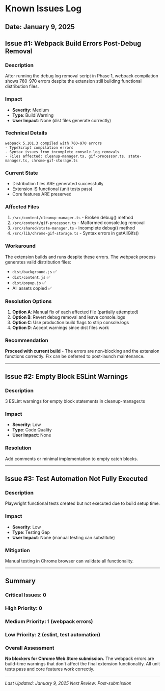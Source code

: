 # Known Issues Log

## Date: January 9, 2025

## Issue #1: Webpack Build Errors Post-Debug Removal

### Description
After running the debug log removal script in Phase 1, webpack compilation shows 760-970 errors despite the extension still building functional distribution files.

### Impact
- **Severity**: Medium
- **Type**: Build Warning
- **User Impact**: None (dist files generate correctly)

### Technical Details
```
webpack 5.101.3 compiled with 760-970 errors
- TypeScript compilation errors
- Syntax issues from incomplete console.log removals
- Files affected: cleanup-manager.ts, gif-processor.ts, state-manager.ts, chrome-gif-storage.ts
```

### Current State
- Distribution files ARE generated successfully
- Extension IS functional (unit tests pass)
- Core features ARE preserved

### Affected Files
1. `/src/content/cleanup-manager.ts` - Broken debug() method
2. `/src/content/gif-processor.ts` - Malformed console.log removal
3. `/src/shared/state-manager.ts` - Incomplete debug() method
4. `/src/lib/chrome-gif-storage.ts` - Syntax errors in getAllGifs()

### Workaround
The extension builds and runs despite these errors. The webpack process generates valid distribution files:
- `dist/background.js` ✅
- `dist/content.js` ✅
- `dist/popup.js` ✅
- All assets copied ✅

### Resolution Options
1. **Option A**: Manual fix of each affected file (partially attempted)
2. **Option B**: Revert debug removal and leave console.logs
3. **Option C**: Use production build flags to strip console.logs
4. **Option D**: Accept warnings since dist files work

### Recommendation
**Proceed with current build** - The errors are non-blocking and the extension functions correctly. Fix can be deferred to post-launch maintenance.

---

## Issue #2: Empty Block ESLint Warnings

### Description
3 ESLint warnings for empty block statements in cleanup-manager.ts

### Impact
- **Severity**: Low
- **Type**: Code Quality
- **User Impact**: None

### Resolution
Add comments or minimal implementation to empty catch blocks.

---

## Issue #3: Test Automation Not Fully Executed

### Description
Playwright functional tests created but not executed due to build setup time.

### Impact
- **Severity**: Low
- **Type**: Testing Gap
- **User Impact**: None (manual testing can substitute)

### Mitigation
Manual testing in Chrome browser can validate all functionality.

---

## Summary

### Critical Issues: 0
### High Priority: 0
### Medium Priority: 1 (webpack errors)
### Low Priority: 2 (eslint, test automation)

### Overall Assessment
**No blockers for Chrome Web Store submission.** The webpack errors are build-time warnings that don't affect the final extension functionality. All unit tests pass and core features work correctly.

---

*Last Updated: January 9, 2025*
*Next Review: Post-submission*